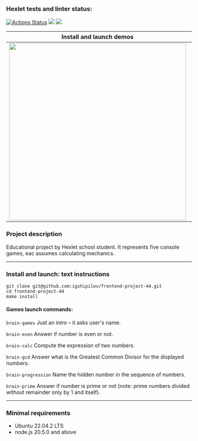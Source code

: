 ### Hexlet tests and linter status:
[![Actions Status](https://github.com/igshipilov/frontend-project-44/workflows/hexlet-check/badge.svg)](https://github.com/igshipilov/frontend-project-44/actions)
<a href="https://codeclimate.com/github/codeclimate/codeclimate/maintainability"><img src="https://api.codeclimate.com/v1/badges/a99a88d28ad37a79dbf6/maintainability" /></a>
<a href="https://codeclimate.com/github/codeclimate/codeclimate/test_coverage"><img src="https://api.codeclimate.com/v1/badges/a99a88d28ad37a79dbf6/test_coverage" /></a>

| Install and launch demos  | Gameplay demos |
| ------------- | ------------- |
| <a href="https://asciinema.org/a/QYDG6bdkfsrOD4IPzn9c9XgUF" target="_blank"><img src="https://asciinema.org/a/QYDG6bdkfsrOD4IPzn9c9XgUF.svg" width="480"/></a>  | <a href="https://asciinema.org/a/602680" target="_blank"><img src="https://asciinema.org/a/602680.svg" width="480"/></a>  |

### Project description
Educational project by Hexlet school student.
It represents five console games, eac assumes calculating mechanics.

---

### Install and launch: text instructions

```
git clone git@github.com:igshipilov/frontend-project-44.git
cd frontend-project-44
make install
```

#### Games launch commands:
`brain-games`
Just an intro – it asks user's name.

`brain-even`
Answer if number is even or not.

`brain-calc`
Compute the expression of two numbers.

`brain-gcd`
Answer what is the Greatest Common Divisor for the displayed numbers.

`brain-progression`
Name the hidden number in the sequence of numbers.

`brain-prime`
Answer if number is prime or not
(note: prime numbers divided without remainder only by 1 and itself).

---

### Minimal requirements
- Ubuntu 22.04.2 LTS
- node.js 20.5.0 and above
